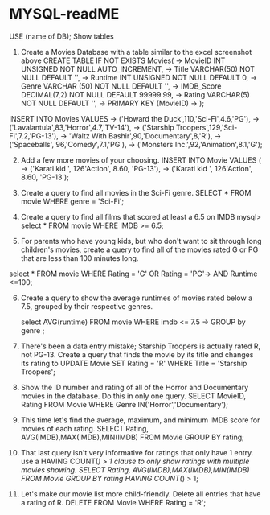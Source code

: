 # MYSQL-readME
USE (name of DB);
Show tables


1. Create a Movies Database with a table similar to the excel screenshot above
CREATE TABLE IF NOT EXISTS Movies( -> MovieID INT UNSIGNED NOT NULL AUTO_INCREMENT, -> Title VARCHAR(50) NOT NULL DEFAULT '', -> Runtime INT UNSIGNED NOT NULL DEFAULT 0, -> Genre VARCHAR (50) NOT NULL DEFAULT '', -> IMDB_Score DECIMAL(7,2) NOT NULL DEFAULT 99999.99, -> Rating VARCHAR(5) NOT NULL DEFAULT '', -> PRIMARY KEY (MovieID) -> );

INSERT INTO Movies VALUES -> ('Howard the Duck',110,'Sci-Fi',4.6,'PG'), -> ('Lavalantula',83,'Horror',4.7,'TV-14'), -> ('Starship Troopers',129,'Sci-Fi',7.2,'PG-13'), -> 'Waltz With Bashir',90,'Documentary',8,'R'), -> ('Spaceballs', 96,'Comedy',7.1,'PG'), -> ('Monsters Inc.',92,'Animation',8.1,'G');

2. Add a few more movies of your choosing.
 INSERT INTO Movie VALUES (
    -> ('Karati kid ', 126'Action', 8.60, 'PG-13'), -> ('Karati kid ', 126'Action', 8.60, 'PG-13');
    
  3. Create a query to find all movies in the Sci-Fi genre.
    SELECT * FROM movie WHERE genre = 'Sci-Fi';

4. Create a query to find all films that scored at least a 6.5 on IMDB
   mysql> select * FROM movie WHERE IMDB >= 6.5;
   
5. For parents who have young kids, but who don't want to sit through long children's movies, create a query to find all of the movies rated G or PG that are less than 100 minutes long.

 select * FROM movie WHERE Rating = 'G' OR Rating = 'PG'-> AND Runtime <=100;
 
 6. Create a query to show the average runtimes of movies rated below a 7.5, grouped by their respective genres.

    select AVG(runtime) FROM movie WHERE imdb <= 7.5
    ->  GROUP by genre ;
    
  7. There's been a data entry mistake; Starship Troopers is actually rated R, not PG-13. Create a query that finds the movie by its title and changes its rating to 
  UPDATE Movie SET Rating = 'R' WHERE Title = 'Starship Troopers';
  
  8. Show the ID number and rating of all of the Horror and Documentary movies in the database. Do this in only one query.
    SELECT MovieID, Rating FROM Movie WHERE Genre IN('Horror','Documentary');

  9. This time let's find the average, maximum, and minimum IMDB score for movies of each rating.
        SELECT Rating, AVG(IMDB),MAX(IMDB),MIN(IMDB) FROM Movie GROUP BY rating;

  10. That last query isn't very informative for ratings that only have 1 entry. use a HAVING COUNT(*) > 1 clause to only show ratings with multiple movies showing.
    SELECT Rating, AVG(IMDB),MAX(IMDB),MIN(IMDB) FROM Movie GROUP BY rating HAVING COUNT(*) > 1;

 11. Let's make our movie list more child-friendly. Delete all entries that have a rating of R.
  DELETE FROM Movie WHERE Rating = 'R';
